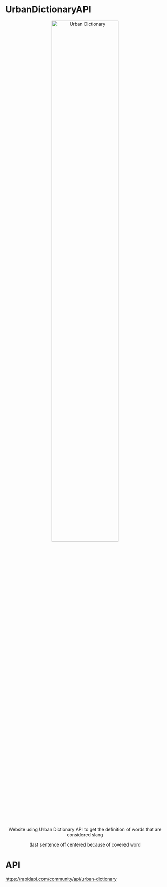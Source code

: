 # UrbanDictionaryAPI

<div align="center">
  <img width="65%" alt="Urban Dictionary" src="https://user-images.githubusercontent.com/48486610/156945856-8a83b09e-9658-4ebb-bc5f-c85982fb5ebf.png">

  <p>Website using Urban Dictionary API to get the definition of words that are considered slang</p>
  <p>(last sentence off centered because of covered word</p>
</div>

# API
<p><a href="https://rapidapi.com/community/api/urban-dictionary">https://rapidapi.com/community/api/urban-dictionary</a></p>

